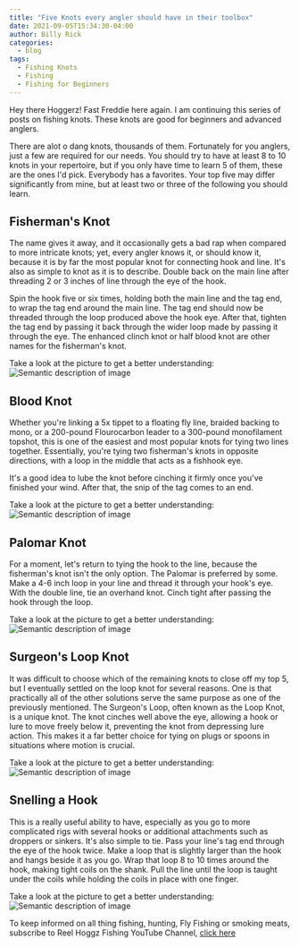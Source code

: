 ```yaml
---
title: "Five Knots every angler should have in their toolbox"
date: 2021-09-05T15:34:30-04:00
author: Billy Rick
categories:
  - blog
tags:
  - Fishing Knots
  - Fishing
  - Fishing for Beginners
---
```


Hey there Hoggerz! Fast Freddie here again. I am continuing this series of posts on fishing knots. These knots are good for beginners and advanced anglers. 

There are alot o dang knots, thousands of them. Fortunately for you anglers, just a few are required for our needs. You should try to have at least 8 to 10 knots in your repertoire, but if you only have time to learn 5 of them, these are the ones I'd pick. Everybody has a favorites. Your top five may differ significantly from mine, but at least two or three of the following you should learn.

## Fisherman's Knot

The name gives it away, and it occasionally gets a bad rap when compared to more intricate knots; yet, every angler knows it, or should know it, because it is by far the most popular knot for connecting hook and line. It's also as simple to knot as it is to describe. Double back on the main line after threading 2 or 3 inches of line through the eye of the hook. 

Spin the hook five or six times, holding both the main line and the tag end, to wrap the tag end around the main line. The tag end should now be threaded through the loop produced above the hook eye. After that, tighten the tag end by passing it back through the wider loop made by passing it through the eye. The enhanced clinch knot or half blood knot are other names for the fisherman's knot. 

Take a look at the picture to get a better understanding:
</br>
![Semantic description of image](/assets/images/2021-09-07_20-02-23.jpg "Image Title")


## Blood Knot

Whether you're linking a 5x tippet to a floating fly line, braided backing to mono, or a 200-pound Flourocarbon leader to a 300-pound monofilament topshot, this is one of the easiest and most popular knots for tying two lines together. Essentially, you're tying two fisherman's knots in opposite directions, with a loop in the middle that acts as a fishhook eye.

It's a good idea to lube the knot before cinching it firmly once you've finished your wind. After that, the snip of the tag comes to an end.

Take a look at the picture to get a better understanding:
</br>
![Semantic description of image](/assets/images/2021-09-07_20-30-48.jpg "Image Title")


## Palomar Knot

For a moment, let's return to tying the hook to the line, because the fisherman's knot isn't the only option. The Palomar is preferred by some. Make a 4-6 inch loop in your line and thread it through your hook's eye. With the double line, tie an overhand knot. Cinch tight after passing the hook through the loop.

Take a look at the picture to get a better understanding:
</br>
![Semantic description of image](/assets/images/2021-09-07_20-31-24.jpg "Image Title")


## Surgeon's Loop Knot

It was difficult to choose which of the remaining knots to close off my top 5, but I eventually settled on the loop knot for several reasons. One is that practically all of the other solutions serve the same purpose as one of the previously mentioned. The Surgeon's Loop, often known as the Loop Knot, is a unique knot. The knot cinches well above the eye, allowing a hook or lure to move freely below it, preventing the knot from depressing lure action. This makes it a far better choice for tying on plugs or spoons in situations where motion is crucial.

Take a look at the picture to get a better understanding:
</br>
![Semantic description of image](/assets/images/2021-09-07_20-32-00.jpg "Image Title")


## Snelling a Hook

This is a really useful ability to have, especially as you go to more complicated rigs with several hooks or additional attachments such as droppers or sinkers. It's also simple to tie. Pass your line's tag end through the eye of the hook twice. Make a loop that is slightly larger than the hook and hangs beside it as you go. Wrap that loop 8 to 10 times around the hook, making tight coils on the shank. Pull the line until the loop is taught under the coils while holding the coils in place with one finger.

Take a look at the picture to get a better understanding:
</br>
![Semantic description of image](/assets/images/2021-09-07_20-33-10.jpg "Image Title")


To keep informed on all thing fishing, hunting, Fly Fishing or smoking meats, subscribe to Reel Hoggz Fishing YouTube Channel, [click here](https://www.youtube.com/embed/kqFTDsK3Ymw)
